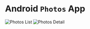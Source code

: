 Android `Photos` App
============================================

![Photos List](./Images/search.gif)
![Photos Detail](./Images/favorite.gif)


